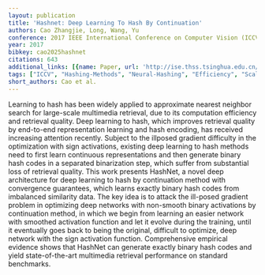 ```yaml
---
layout: publication
title: 'Hashnet: Deep Learning To Hash By Continuation'
authors: Cao Zhangjie, Long, Wang, Yu
conference: 2017 IEEE International Conference on Computer Vision (ICCV)
year: 2017
bibkey: cao2025hashnet
citations: 643
additional_links: [{name: Paper, url: 'http://ise.thss.tsinghua.edu.cn/~mlong/doc/hashnet-iccv17.pdf'}]
tags: ["ICCV", "Hashing-Methods", "Neural-Hashing", "Efficiency", "Scalability", "Evaluation"]
short_authors: Cao et al.
---
```

Learning to hash has been widely applied to approximate nearest neighbor search for large-scale multimedia retrieval, due to its computation efficiency and retrieval quality. Deep learning to hash, which improves retrieval quality
by end-to-end representation learning and hash encoding,
has received increasing attention recently. Subject to the illposed gradient difficulty in the optimization with sign activations, existing deep learning to hash methods need to first
learn continuous representations and then generate binary
hash codes in a separated binarization step, which suffer
from substantial loss of retrieval quality.  This work presents
HashNet, a novel deep architecture for deep learning to
hash by continuation method with convergence guarantees,
which learns exactly binary hash codes from imbalanced
similarity data. The key idea is to attack the ill-posed gradient problem in optimizing deep networks with non-smooth
binary activations by continuation method, in which we begin from learning an easier network with smoothed activation function and let it evolve during the training, until it
eventually goes back to being the original, difficult to optimize, deep network with the sign activation function. Comprehensive empirical evidence shows that HashNet can generate exactly binary hash codes and yield state-of-the-art
multimedia retrieval performance on standard benchmarks.